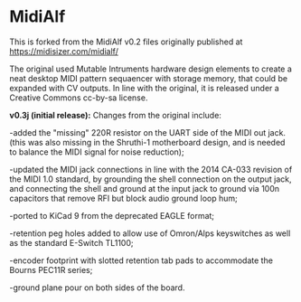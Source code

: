 # MidiAlf

This is forked from the MidiAlf v0.2 files originally published at https://midisizer.com/midialf/

The original used Mutable Intruments hardware design elements to create a neat desktop MIDI pattern sequaencer with storage memory, that could be expanded with CV outputs. In line with the original, it is released under a Creative Commons cc-by-sa license.


<b>v0.3j (initial release):</b> Changes from the original include:

-added the "missing" 220R resistor on the UART side of the MIDI out jack. (this was also missing in the Shruthi-1 motherboard design, and is needed to balance the MIDI signal for noise reduction);

-updated the MIDI jack connections in line with the 2014 CA-033 revision of the MIDI 1.0 standard, by grounding the shell connection on the output jack, and connecting the shell and ground at the input jack to ground via 100n capacitors that remove RFI but block audio ground loop hum;

-ported to KiCad 9 from the deprecated EAGLE format;

-retention peg holes added to allow use of Omron/Alps keyswitches as well as the standard E-Switch TL1100;

-encoder footprint with slotted retention tab pads to accommodate the Bourns PEC11R series;

-ground plane pour on both sides of the board.
